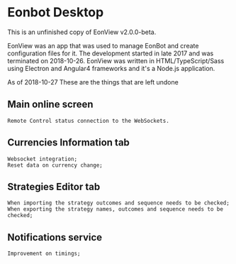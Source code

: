 # Eonbot Desktop

This is an unfinished copy of EonView v2.0.0-beta.

EonView was an app that was used to manage EonBot and create configuration files for it. The development started in late 2017 and was terminated on 2018-10-26.
EonView was written in HTML/TypeScript/Sass using Electron and Angular4 frameworks and it's a Node.js application.

As of 2018-10-27
These are the things that are left undone

## Main online screen
    Remote Control status connection to the WebSockets.
## Currencies Information tab
    Websocket integration;
    Reset data on currency change;
## Strategies Editor tab
    When importing the strategy outcomes and sequence needs to be checked;
    When exporting the strategy names, outcomes and sequence needs to be checked;
## Notifications service
    Improvement on timings;
